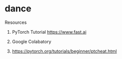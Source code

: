 # dance

Resources

1. PyTorch Tutorial
https://www.fast.ai

2. Google Colabatory

3. https://pytorch.org/tutorials/beginner/ptcheat.html